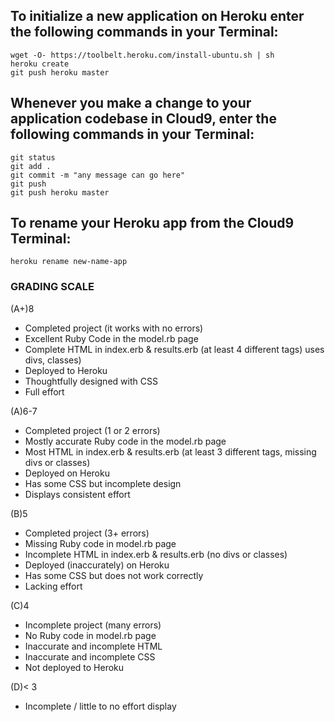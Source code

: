 ## To initialize a new application on Heroku enter the following commands in your Terminal:
```
wget -O- https://toolbelt.heroku.com/install-ubuntu.sh | sh
heroku create
git push heroku master
```

## Whenever you make a change to your application codebase in Cloud9, enter the following commands in your Terminal:
```
git status 
git add .
git commit -m "any message can go here"
git push
git push heroku master
```

## To rename your Heroku app from the Cloud9 Terminal:
```
heroku rename new-name-app
```

### GRADING SCALE

(A+)8
- Completed project (it works with no errors)
- Excellent Ruby Code in the model.rb page
- Complete HTML in index.erb & results.erb 
    (at least 4 different tags) uses divs, classes)
- Deployed to Heroku
- Thoughtfully designed with CSS
- Full effort

(A)6-7
- Completed project (1 or 2 errors)
- Mostly accurate Ruby code in the model.rb page 
- Most HTML in index.erb & results.erb
    (at least 3  different tags, missing divs or classes)
- Deployed on Heroku 
- Has some CSS but incomplete design
- Displays consistent effort

(B)5
- Completed project (3+ errors)
- Missing Ruby code in model.rb page 
- Incomplete HTML in index.erb & results.erb 
    (no divs or classes)
- Deployed (inaccurately) on Heroku
- Has some CSS but does not work correctly
- Lacking effort 

(C)4
- Incomplete project (many errors)
- No Ruby code in model.rb page 
- Inaccurate and incomplete HTML
- Inaccurate and incomplete CSS 
- Not deployed to Heroku

(D)< 3
- Incomplete / little to no effort display
